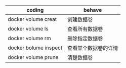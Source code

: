 coding|behave
-|-
docker volume  creat|创建数据卷
docker volume ls|查看所有数据卷
docker volume rm|删除指定数据卷
docker bolume inspect|查看某个数据卷的详情
docker volume prune|清楚数据卷